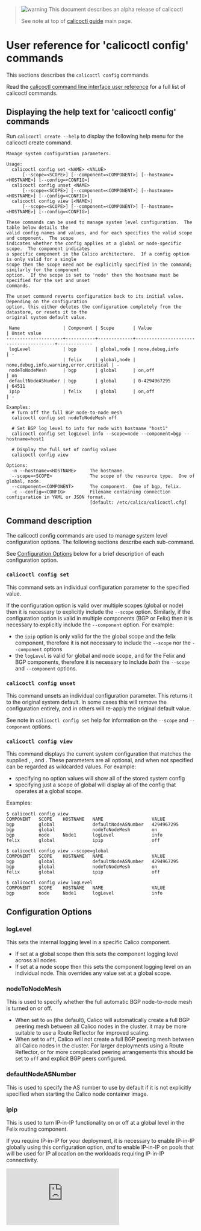 > ![warning](../images/warning.png) This document describes an alpha release of calicoctl
>
> See note at top of [calicoctl guide](../README.md) main page.

# User reference for 'calicoctl config' commands

This sections describes the `calicoctl config` commands.

Read the [calicoctl command line interface user reference](../calicoctl.md) 
for a full list of calicoctl commands.

## Displaying the help text for 'calicoctl config' commands

Run `calicoctl create --help` to display the following help menu for the 
calicoctl create command.

```
Manage system configuration parameters.

Usage:
  calicoctl config set <NAME> <VALUE>
      [--scope=<SCOPE>] [--component=<COMPONENT>] [--hostname=<HOSTNAME>] [--config=<CONFIG>]
  calicoctl config unset <NAME>
      [--scope=<SCOPE>] [--component=<COMPONENT>] [--hostname=<HOSTNAME>] [--config=<CONFIG>]
  calicoctl config view [<NAME>]
      [--scope=<SCOPE>] [--component=<COMPONENT>] [--hostname=<HOSTNAME>] [--config=<CONFIG>]

These commands can be used to manage system level configuration.  The table below details the
valid config names and values, and for each specifies the valid scope and component.  The scope
indicates whether the config applies at a global or node-specific scope.  The component indicates
a specific component in the Calico architecture.  If a config option is only valid for a single
scope then the scope need not be explicitly specified in the command; similarly for the component
option.  If the scope is set to 'node' then the hostname must be specified for the set and unset
commands.

The unset command reverts configuration back to its initial value.  Depending on the configuration
option, this either deletes the configuration completely from the datastore, or resets it to the
original system default value.

 Name                | Component | Scope       | Value                                  | Unset value
---------------------+-----------+-------------+----------------------------------------+-------------
 logLevel            | bgp       | global,node | none,debug,info                        | -
                     | felix     | global,node | none,debug,info,warning,error,critical | -
 nodeToNodeMesh      | bgp       | global      | on,off                                 | on
 defaultNodeASNumber | bgp       | global      | 0-4294967295                           | 64511
 ipip                | felix     | global      | on,off                                 | -

Examples:
  # Turn off the full BGP node-to-node mesh
  calicoctl config set nodeToNodeMesh off

  # Set BGP log level to info for node with hostname "host1"
  calicoctl config set logLevel info --scope=node --component=bgp --hostname=host1

  # Display the full set of config values
  calicoctl config view

Options:
  -n --hostname=<HOSTNAME>     The hostname.
  --scope=<SCOPE>              The scope of the resource type.  One of global, node.
  --component=<COMPONENT>      The component.  One of bgp, felix.
  -c --config=<CONFIG>         Filename containing connection configuration in YAML or JSON format.
                               [default: /etc/calico/calicoctl.cfg]
```

## Command description
The calicoctl config commands are used to manage system level configuration options.
The following sections describe each sub-command.

See [Configuration Options](#configuration-options) below for a brief description of each
configuration option.

### `calicoctl config set`
This command sets an individual configuration parameter to the specified value.

If the configuration option is valid over multiple scopes (global or node) then it is necessary
to explicitly include the `--scope` option.  Similarly, if the configuration option is valid in multiple
components (BGP or Felix) then it is necessary to explicitly include the `--component` option.
For example:
-  the  `ipip` option is only valid for the the global scope and the felix component, therefore it is
   not necessary to include the `--scope` nor the `--component` options
-  the `logLevel` is valid for global and node scope, and for the Felix and BGP components, therefore it
   is necessary to include *both* the `--scope` and `--component` options.

### `calicoctl config unset`
This command unsets an individual configuration parameter.  This returns it to the original system
default.  In some cases this will remove the configuration entirely, and in others will re-apply the original
default value.

See note in `calicoctl config set` help for information on the `--scope` and  `--component` options.

### `calicoctl config view`
This command displays the current system configuration that matches the supplied <NAME>, <SCOPE>, <COMPONENT> and
<HOSTNAME>.  These parameters are all optional, and when not specified can be regarded as wildcarded values. For 
example:
-  specifying no option values will show all of the stored system config
-  specifying just a scope of global will display all of the config that operates at a global scope.

Examples:

```
$ calicoctl config view
COMPONENT   SCOPE    HOSTNAME   NAME                  VALUE        
bgp         global              defaultNodeASNumber   4294967295   
bgp         global              nodeToNodeMesh        on           
bgp         node     Node1      logLevel              info       
felix       global              ipip                  off          

$ calicoctl config view --scope=global
COMPONENT   SCOPE    HOSTNAME   NAME                  VALUE        
bgp         global              defaultNodeASNumber   4294967295   
bgp         global              nodeToNodeMesh        on           
felix       global              ipip                  off          

$ calicoctl config view logLevel
COMPONENT   SCOPE    HOSTNAME   NAME                  VALUE        
bgp         node     Node1      logLevel              info       
```

## Configuration Options

### logLevel
This sets the internal logging level in a specific Calico component.

-  If set at a global scope then this sets the component logging level across all nodes.
-  If set at a node scope then this sets the component logging level on an individual node.  This
   overrides any value set at a global scope.

### nodeToNodeMesh
This is used to specify whether the full automatic BGP node-to-node mesh is turned on or off.

-  When set to `on` (the default), Calico will automatically create a full BGP peering mesh between
   all Calico nodes in the cluster.
   it may be more suitable to use a Route Reflector for improved scaling.
-  When set to `off`, Calico will not create a full BGP peering mesh between all Calico nodes in the
   cluster.  For larger deployments using a Route Reflector, or for more complicated peering
   arrangements this should be set to `off` and explicit BGP peers configured.

### defaultNodeASNumber
This is used to specify the AS number to use by default if it is not explicitly specified when 
starting the Calico node container image.

### ipip
This is used to turn IP-in-IP functionality on or off at a global level in the Felix routing
component.

If you require IP-in-IP for your deployment, it is necessary to enable IP-in-IP globally using
this configuration option, *and* to enable IP-in-IP on pools that will be used for IP allocation
on the workloads requiring IP-in-IP connectivity.

[![Analytics](https://calico-ga-beacon.appspot.com/UA-52125893-3/libcalico-go/docs/calicoctl/commands/create.md?pixel)](https://github.com/igrigorik/ga-beacon)
